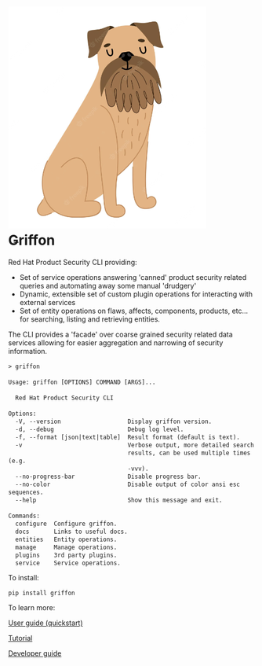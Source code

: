 # ![](docs/image/griffon.png) Ǥriffon

Red Hat Product Security CLI providing:

* Set of service operations answering 'canned' product security related queries
and automating away some manual 'drudgery'
* Dynamic, extensible set of custom plugin operations for interacting with external services 
* Set of entity operations on flaws, affects, components, products, etc... for 
searching, listing and retrieving entities.

The CLI provides a 'facade' over coarse grained security related data services allowing 
for easier aggregation and narrowing of security information.

```commandline
> griffon

Usage: griffon [OPTIONS] COMMAND [ARGS]...

  Red Hat Product Security CLI

Options:
  -V, --version                   Display griffon version.
  -d, --debug                     Debug log level.
  -f, --format [json|text|table]  Result format (default is text).
  -v                              Verbose output, more detailed search
                                  results, can be used multiple times (e.g.
                                  -vvv).
  --no-progress-bar               Disable progress bar.
  --no-color                      Disable output of color ansi esc sequences.
  --help                          Show this message and exit.

Commands:
  configure  Configure griffon.
  docs       Links to useful docs.
  entities   Entity operations.
  manage     Manage operations.
  plugins    3rd party plugins.
  service    Service operations.

```

To install:

```commandline
pip install griffon
```

To learn more:

[User guide (quickstart)](https://github.com/RedHatProductSecurity/griffon/tree/main/docs/user_guide.md)

[Tutorial](https://github.com/RedHatProductSecurity/griffon/tree/main/docs/tutorial.md)

[Developer guide](https://github.com/RedHatProductSecurity/griffon/tree/main/docs/developer_guide.md)
